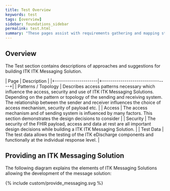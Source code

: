 ```yaml
---
title: Test Overview
keywords: test
tags: [overview]
sidebar: foundations_sidebar
permalink: test.html
summary: "These pages assist with requirements gathering and mapping stages of a ITK ITK Messaging Solution development process."
---
```


## Overview ##

The Test section contains descriptions of approaches and suggestions for building ITK ITK Messaging Solution.

| Page              |  Description    |
|+---------------------|+--------------------------------+|
| Patterns / Topology | Describes access patterns necessary which influence the access, security and use of ITK ITK Messaging Solutions. Depending on the pattern or topology of the sending and receiving system. The relationship between the sender and receiver influences the choice of access mechanism, security of payload etc. |
| Access | The access mechanism and of sending system is influenced by many factors. This section demonstrates the design decisions to consider | 
| Security | The security of the FHIR payload, access and data at rest are all important design decisions while building a ITK ITK Messaging Solution. | 
| Test Data | The test data allows the testing of the ITK eDischarge components and functionally at the individual response level. | 


## Providing an ITK Messaging Solution ##

The following diagram explains the elements of ITK Messaging Solutions allowing the development of the message solution:

{% include custom/provide_messaging.svg %}


